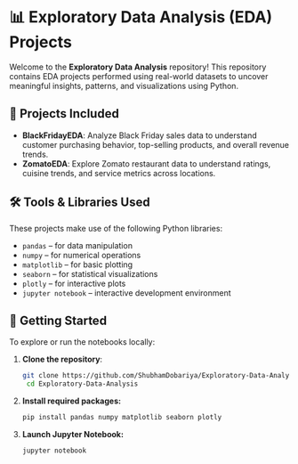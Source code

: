 # 📊 Exploratory Data Analysis (EDA) Projects

Welcome to the **Exploratory Data Analysis** repository! This repository contains EDA projects performed using real-world datasets to uncover meaningful insights, patterns, and visualizations using Python.

## 📁 Projects Included

- **BlackFridayEDA**: Analyze Black Friday sales data to understand customer purchasing behavior, top-selling products, and overall revenue trends.
- **ZomatoEDA**: Explore Zomato restaurant data to understand ratings, cuisine trends, and service metrics across locations.

## 🛠️ Tools & Libraries Used

These projects make use of the following Python libraries:

- `pandas` – for data manipulation
- `numpy` – for numerical operations
- `matplotlib` – for basic plotting
- `seaborn` – for statistical visualizations
- `plotly` – for interactive plots
- `jupyter notebook` – interactive development environment

## 🚀 Getting Started

To explore or run the notebooks locally:

1. **Clone the repository**:

   ```bash
   git clone https://github.com/ShubhamDobariya/Exploratory-Data-Analysis.git
    cd Exploratory-Data-Analysis
   

2. **Install required packages:**

   ```bash
   pip install pandas numpy matplotlib seaborn plotly

3. **Launch Jupyter Notebook:**

   ```bash
   jupyter notebook









